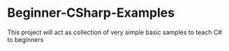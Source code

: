 # Beginner-CSharp-Examples
This project will act as collection of very simple basic samples to teach C# to beginners
